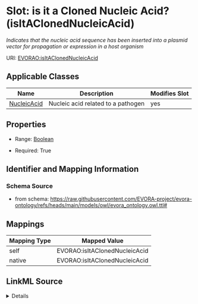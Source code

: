 

# Slot: is it a Cloned Nucleic Acid? (isItAClonedNucleicAcid)


_Indicates that the nucleic acid sequence has been inserted into a plasmid vector for propagation or expression in a host organism_





URI: [EVORAO:isItAClonedNucleicAcid](https://raw.githubusercontent.com/EVORA-project/evora-ontology/refs/heads/main/models/owl/evora_ontology.owl.ttl#isItAClonedNucleicAcid)



<!-- no inheritance hierarchy -->





## Applicable Classes

| Name | Description | Modifies Slot |
| --- | --- | --- |
| [NucleicAcid](NucleicAcid.md) | Nucleic acid related to a pathogen |  yes  |







## Properties

* Range: [Boolean](Boolean.md)

* Required: True





## Identifier and Mapping Information







### Schema Source


* from schema: https://raw.githubusercontent.com/EVORA-project/evora-ontology/refs/heads/main/models/owl/evora_ontology.owl.ttl#




## Mappings

| Mapping Type | Mapped Value |
| ---  | ---  |
| self | EVORAO:isItAClonedNucleicAcid |
| native | EVORAO:isItAClonedNucleicAcid |




## LinkML Source

<details>
```yaml
name: isItAClonedNucleicAcid
description: Indicates that the nucleic acid sequence has been inserted into a plasmid
  vector for propagation or expression in a host organism
title: is it a Cloned Nucleic Acid?
from_schema: https://raw.githubusercontent.com/EVORA-project/evora-ontology/refs/heads/main/models/owl/evora_ontology.owl.ttl#
rank: 1000
alias: isItAClonedNucleicAcid
domain_of:
- Nucleic Acid
range: boolean
required: true
multivalued: false

```
</details>